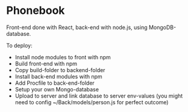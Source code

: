 # Phonebook

Front-end done with React, back-end with node.js, using MongoDB-database.

To deploy:
* Install node modules to front with npm
* Build front-end with npm
* Copy build-folder to backend-folder
* Install back-end modules with npm
* Add Procfile to back-end-folder
* Setup your own Mongo-database
* Upload to server and link database to server env-values (you might need to config ~/Back/models/person.js for perfect outcome)
